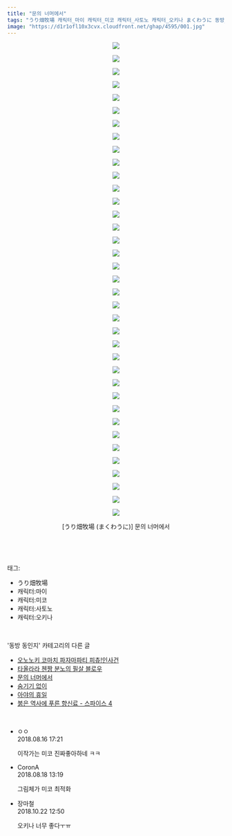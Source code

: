 ```yaml
---
title: "문의 너머에서"
tags: "うり畑牧場 캐릭터_마이 캐릭터_미코 캐릭터_사토노 캐릭터_오키나 まくわうに 동방_동인지"
image: "https://d1r1ofl10x3cvx.cloudfront.net/ghap/4595/001.jpg"
---
```

<div class="article">
<p style="text-align: center; clear: none; float: none;"><img src="{{ site.imgserver7 }}/ghap/4595/001.jpg"/></p>
<p style="text-align: center; clear: none; float: none;"><img src="{{ site.imgserver7 }}/ghap/4595/002.jpg"/></p>
<p style="text-align: center; clear: none; float: none;"><img src="{{ site.imgserver7 }}/ghap/4595/003.jpg"/></p>
<p style="text-align: center; clear: none; float: none;"><img src="{{ site.imgserver7 }}/ghap/4595/004.jpg"/></p>
<p style="text-align: center; clear: none; float: none;"><img src="{{ site.imgserver7 }}/ghap/4595/005.jpg"/></p>
<p style="text-align: center; clear: none; float: none;"><img src="{{ site.imgserver7 }}/ghap/4595/006.jpg"/></p>
<p style="text-align: center; clear: none; float: none;"><img src="{{ site.imgserver7 }}/ghap/4595/007.jpg"/></p>
<p style="text-align: center; clear: none; float: none;"><img src="{{ site.imgserver7 }}/ghap/4595/008.jpg"/></p>
<p style="text-align: center; clear: none; float: none;"><img src="{{ site.imgserver7 }}/ghap/4595/009.jpg"/></p>
<p style="text-align: center; clear: none; float: none;"><img src="{{ site.imgserver7 }}/ghap/4595/010.jpg"/></p>
<p style="text-align: center; clear: none; float: none;"><img src="{{ site.imgserver7 }}/ghap/4595/011.jpg"/></p>
<p style="text-align: center; clear: none; float: none;"><img src="{{ site.imgserver7 }}/ghap/4595/012.jpg"/></p>
<p style="text-align: center; clear: none; float: none;"><img src="{{ site.imgserver7 }}/ghap/4595/013.jpg"/></p>
<p style="text-align: center; clear: none; float: none;"><img src="{{ site.imgserver7 }}/ghap/4595/014.jpg"/></p>
<p style="text-align: center; clear: none; float: none;"><img src="{{ site.imgserver7 }}/ghap/4595/015.jpg"/></p>
<p style="text-align: center; clear: none; float: none;"><img src="{{ site.imgserver7 }}/ghap/4595/016.jpg"/></p>
<p style="text-align: center; clear: none; float: none;"><img src="{{ site.imgserver7 }}/ghap/4595/017.jpg"/></p>
<p style="text-align: center; clear: none; float: none;"><img src="{{ site.imgserver7 }}/ghap/4595/018.jpg"/></p>
<p style="text-align: center; clear: none; float: none;"><img src="{{ site.imgserver7 }}/ghap/4595/019.jpg"/></p>
<p style="text-align: center; clear: none; float: none;"><img src="{{ site.imgserver7 }}/ghap/4595/020.jpg"/></p>
<p style="text-align: center; clear: none; float: none;"><img src="{{ site.imgserver7 }}/ghap/4595/021.jpg"/></p>
<p style="text-align: center; clear: none; float: none;"><img src="{{ site.imgserver7 }}/ghap/4595/022.jpg"/></p>
<p style="text-align: center; clear: none; float: none;"><img src="{{ site.imgserver7 }}/ghap/4595/023.jpg"/></p>
<p style="text-align: center; clear: none; float: none;"><img src="{{ site.imgserver7 }}/ghap/4595/024.jpg"/></p>
<p style="text-align: center; clear: none; float: none;"><img src="{{ site.imgserver7 }}/ghap/4595/025.jpg"/></p>
<p style="text-align: center; clear: none; float: none;"><img src="{{ site.imgserver7 }}/ghap/4595/026.jpg"/></p>
<p style="text-align: center; clear: none; float: none;"><img src="{{ site.imgserver7 }}/ghap/4595/027.jpg"/></p>
<p style="text-align: center; clear: none; float: none;"><img src="{{ site.imgserver7 }}/ghap/4595/028.jpg"/></p>
<p style="text-align: center; clear: none; float: none;"><img src="{{ site.imgserver7 }}/ghap/4595/029.jpg"/></p>
<p style="text-align: center; clear: none; float: none;"><img src="{{ site.imgserver7 }}/ghap/4595/030.jpg"/></p>
<p style="text-align: center; clear: none; float: none;"><img src="{{ site.imgserver7 }}/ghap/4595/031.jpg"/></p>
<p style="text-align: center; clear: none; float: none;"><img src="{{ site.imgserver7 }}/ghap/4595/032.jpg"/></p>
<p style="text-align: center; clear: none; float: none;"><img src="{{ site.imgserver7 }}/ghap/4595/033.jpg"/></p>
<p style="text-align: center; clear: none; float: none;"><img src="{{ site.imgserver7 }}/ghap/4595/034.jpg"/></p>
<p style="text-align: center; clear: none; float: none;"><img src="{{ site.imgserver7 }}/ghap/4595/035.jpg"/></p>
<p style="text-align: center; clear: none; float: none;"><img src="{{ site.imgserver7 }}/ghap/4595/036.jpg"/></p>
<p style="text-align: center; clear: none; float: none;"><img src="{{ site.imgserver7 }}/ghap/4595/037.jpg"/></p>
<p style="text-align: center; clear: none; float: none;">[うり畑牧場 (まくわうに)] 문의 너머에서</p>
<p><br/></p>
</div><br/>
<div class="tagTrail">
<p>태그: </p>
<ul>
<li>うり畑牧場</li>
<li>캐릭터:마이</li>
<li>캐릭터:미코</li>
<li>캐릭터:사토노</li>
<li>캐릭터:오키나</li>
</ul>
</div><br/>
<div class="another">
<p>'동방 동인지' 카테고리의 다른 글</p>
<ul>
<li><a href="/ghap_4599">오노노키 코마치 파자마파티 피츄!인사건</a></li>
<li><a href="/ghap_4598">타올라라 첸짱 분노의 필살 블로우</a></li>
<li><a href="/ghap_4595">문의 너머에서</a></li>
<li><a href="/ghap_4593">숨기기 없이</a></li>
<li><a href="/ghap_4591">아야의 휴일</a></li>
<li><a href="/ghap_4590">붉은 역사에 푸른 향신료 - 스파이스 4</a></li>
</ul>
</div><br/>
<div class="cb_module cb_fluid">
<div class="cb_wrt cb_profile">
<div class="comment">
<ul>
<li class="cb_thumb_off" id="comment15310175">
<div class="cb_comment_area">
<div class="cb_info_area">
<div class="cb_section">
<span class="cb_nick_name">ㅇㅇ</span>
</div>
<div class="cb_section">
<span class="cb_date">2018.08.16 17:21 </span>
</div>
</div>
<div class="cb_dsc_comment">
<p class="cb_dsc">
											이작가는 미코 진짜좋아하네 ㅋㅋ
										</p>
</div>
</div></li>
<li class="cb_thumb_off" id="comment15311427">
<div class="cb_comment_area">
<div class="cb_info_area">
<div class="cb_section">
<span class="cb_nick_name">CoronA</span>
</div>
<div class="cb_section">
<span class="cb_date">2018.08.18 13:19 </span>
</div>
</div>
<div class="cb_dsc_comment">
<p class="cb_dsc">
											그림체가 미코 최적화
										</p>
</div>
</div></li>
<li class="cb_thumb_off" id="comment15359626">
<div class="cb_comment_area">
<div class="cb_info_area">
<div class="cb_section">
<span class="cb_nick_name">장마철</span>
</div>
<div class="cb_section">
<span class="cb_date">2018.10.22 12:50 </span>
</div>
</div>
<div class="cb_dsc_comment">
<p class="cb_dsc">
											오키나 너무 좋다ㅜㅠ
										</p>
</div>
</div></li>
</ul>
</div>
</div><!-- commentList close -->
</div><br/>
